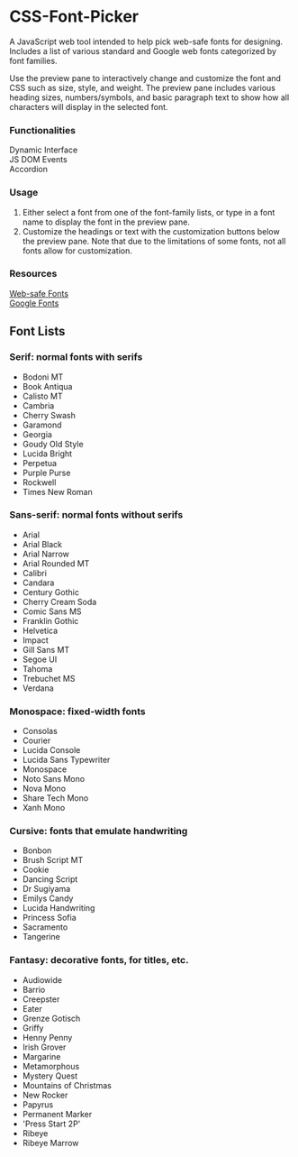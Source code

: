 # CSS-Font-Picker
A JavaScript web tool intended to help pick web-safe fonts for designing. Includes a list of various standard and Google web fonts categorized by font families. 

Use the preview pane to interactively change and customize the font and CSS such as size, style, and weight. The preview pane includes various heading sizes, numbers/symbols, and basic paragraph text to show how all characters will display in the selected font.

### Functionalities
Dynamic Interface \
JS DOM Events \
Accordion

### Usage
1. Either select a font from one of the font-family lists, or type in a font name to display the font in the preview pane. 
2. Customize the headings or text with the customization buttons below the preview pane. Note that due to the limitations of some fonts, not all fonts allow for customization.

### Resources
[Web-safe Fonts](https://blog.hubspot.com/website/web-safe-html-css-fonts) \
[Google Fonts](https://fonts.google.com/)

## Font Lists
### Serif: normal fonts with serifs
- Bodoni MT
- Book Antiqua
- Calisto MT
- Cambria
- Cherry Swash
- Garamond
- Georgia
- Goudy Old Style
- Lucida Bright
- Perpetua
- Purple Purse
- Rockwell
- Times New Roman


### Sans-serif: normal fonts without serifs
- Arial
- Arial Black
- Arial Narrow
- Arial Rounded MT
- Calibri
- Candara
- Century Gothic
- Cherry Cream Soda
- Comic Sans MS
- Franklin Gothic
- Helvetica
- Impact
- Gill Sans MT
- Segoe UI
- Tahoma
- Trebuchet MS
- Verdana


### Monospace: fixed-width fonts
- Consolas
- Courier
- Lucida Console
- Lucida Sans Typewriter
- Monospace
- Noto Sans Mono
- Nova Mono
- Share Tech Mono
- Xanh Mono


### Cursive: fonts that emulate handwriting
- Bonbon
- Brush Script MT
- Cookie
- Dancing Script
- Dr Sugiyama
- Emilys Candy
- Lucida Handwriting
- Princess Sofia
- Sacramento
- Tangerine


### Fantasy: decorative fonts, for titles, etc.
- Audiowide
- Barrio
- Creepster
- Eater
- Grenze Gotisch
- Griffy
- Henny Penny
- Irish Grover
- Margarine
- Metamorphous
- Mystery Quest
- Mountains of Christmas
- New Rocker
- Papyrus
- Permanent Marker
- 'Press Start 2P'
- Ribeye
- Ribeye Marrow
